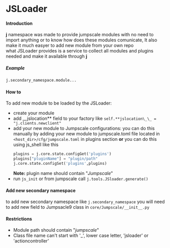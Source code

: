# JSLoader

#### Introduction

**j** namespace was made to provide jumpscale modules with no need to import anything or to know how does these modules comunicate,
It also make it much easyer to add new module from your own repo  
what JSLoader provides is a service to collect all modules and plugins needed and make it available through **j**

##### Example

```python
j.secondary_namespace.module...
```

#### How to

To add new module to be loaded by the JSLoader:

* create your module
* add \_\_jslocation** field to your factory like ```self.**jslocation\_\_ = "j.clients.newclient"```
* add your new module to Jumpscale configurations:
  you can do this manually by adding your new module to jumpscale.toml file located in `<host_dir>/cfg/jumpscale.toml` in plugins section
  **or** you can do this using js_shell like this
  ```python
  plugins = j.core.state.configGet('plugins')
  plugins["pluginName"] = "plugin/path"
  j.core.state.configSet('plugins',plugins)
  ```
  **Note:** plugin name should contain "_Jumpscale_"
* run `js_init` or from jumpscale call `j.tools.JSloader.generate()`

#### Add new secondary namespace

to add new secondary namespace like `j.secondary_namespace` you will need to add new field to Jumpsacle9 class in `core/Jumpscale/__init__.py`

#### Restrictions

* Module path should contain "_jumpscale_"
* Class file name can't start with '\_', lower case letter, 'jsloader' or 'actioncontroller'
